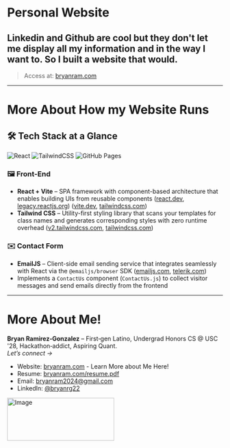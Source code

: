 # Personal Website

## Linkedin and Github are cool but they don't let me display all my information and in the way I want to. So I built a website that would.
> Access at: [bryanram.com](https://bryanram.com)

---

# More About How my Website Runs

## 🛠️ Tech Stack at a Glance

![React] ![TailwindCSS] ![GitHub Pages]

### 🖼️ Front-End

- **React + Vite** – SPA framework with component-based architecture that enables building UIs from reusable components ([react.dev](https://react.dev/?utm_source=chatgpt.com), [legacy.reactjs.org](https://legacy.reactjs.org/?utm_source=chatgpt.com)) ([vite.dev](https://vite.dev/guide/static-deploy?utm_source=chatgpt.com), [tailwindcss.com](https://tailwindcss.com/docs?utm_source=chatgpt.com))
- **Tailwind CSS** – Utility-first styling library that scans your templates for class names and generates corresponding styles with zero runtime overhead ([v2.tailwindcss.com](https://v2.tailwindcss.com/docs?utm_source=chatgpt.com), [tailwindcss.com](https://tailwindcss.com/docs/installation/framework-guides?utm_source=chatgpt.com))

### ✉️ Contact Form

- **EmailJS** – Client-side email sending service that integrates seamlessly with React via the `@emailjs/browser` SDK ([emailjs.com](https://www.emailjs.com/docs/examples/reactjs/?utm_source=chatgpt.com), [telerik.com](https://www.telerik.com/blogs/sending-emails-react-app-using-emailjs?utm_source=chatgpt.com))
- Implements a `ContactUs` component (`ContactUs.js`) to collect visitor messages and send emails directly from the frontend

---

# More About Me!

**Bryan Ramirez‑Gonzalez** – First‑gen Latino, Undergrad Honors CS @ USC '28, Hackathon‑addict, Aspiring Quant.\
*Let’s connect →*
- Website: [bryanram.com](http://bryanram.com) - Learn More about Me Here!
- Resume: [bryanram.com/resume.pdf](http://bryanram.com/resume.pdf)
- Email: [bryanram2024@gmail.com](mailto:bryanram2024@gmail.com)
- LinkedIn: [@bryanrg22](https://linkedin.com/in/bryanrg22)

<img width="250" height="100" alt="Image" src="https://github-production-user-asset-6210df.s3.amazonaws.com/131308308/470031252-084cab6e-833e-4a68-a32c-2c66d9e2fbaf.png?X-Amz-Algorithm=AWS4-HMAC-SHA256&X-Amz-Credential=AKIAVCODYLSA53PQK4ZA%2F20250724%2Fus-east-1%2Fs3%2Faws4_request&X-Amz-Date=20250724T000516Z&X-Amz-Expires=300&X-Amz-Signature=2693b467b404511bb84369392623005cdd03b63571b122a7e3e2f13e3e130ec1&X-Amz-SignedHeaders=host" />


[React]:        https://img.shields.io/badge/react-%2320232a.svg?style=for-the-badge&logo=react&logoColor=%2361DAFB
[TailwindCSS]:  https://img.shields.io/badge/TailwindCSS-38B2AC?style=for-the-badge&logo=tailwind-css&logoColor=white
[GitHub Pages]: https://img.shields.io/badge/github%20pages-121013?style=for-the-badge&logo=github&logoColor=white
